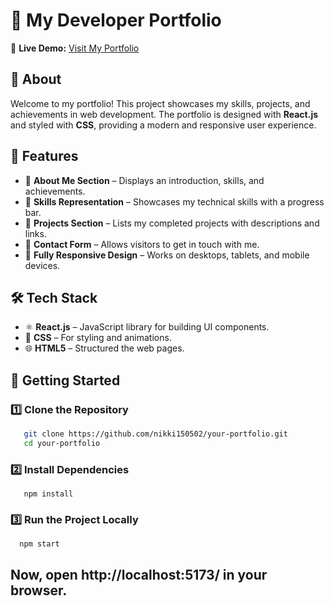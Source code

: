 
# 🚀 My Developer Portfolio  
 
🚀 **Live Demo:** [Visit My Portfolio]( https://nikki150502.github.io/portfolio/)

## 📖 About  
Welcome to my portfolio! This project showcases my skills, projects, and achievements in web development. The portfolio is designed with **React.js** and styled with **CSS**, providing a modern and responsive user experience.  

## 🎯 Features  
- 🔹 **About Me Section** – Displays an introduction, skills, and achievements.  
- 🔹 **Skills Representation** – Showcases my technical skills with a progress bar.  
- 🔹 **Projects Section** – Lists my completed projects with descriptions and links.  
- 🔹 **Contact Form** – Allows visitors to get in touch with me.  
- 🔹 **Fully Responsive Design** – Works on desktops, tablets, and mobile devices.  

## 🛠️ Tech Stack  
- ⚛ **React.js** – JavaScript library for building UI components.  
- 🎨 **CSS** – For styling and animations.  
- 🌐 **HTML5** – Structured the web pages.  

## 🚀 Getting Started  

### **1️⃣ Clone the Repository**  
```bash
   git clone https://github.com/nikki150502/your-portfolio.git
   cd your-portfolio
```
###  **2️⃣ Install Dependencies**
```
   npm install
```
### **3️⃣ Run the Project Locally**
```
  npm start
```


## Now, open http://localhost:5173/ in your browser.





